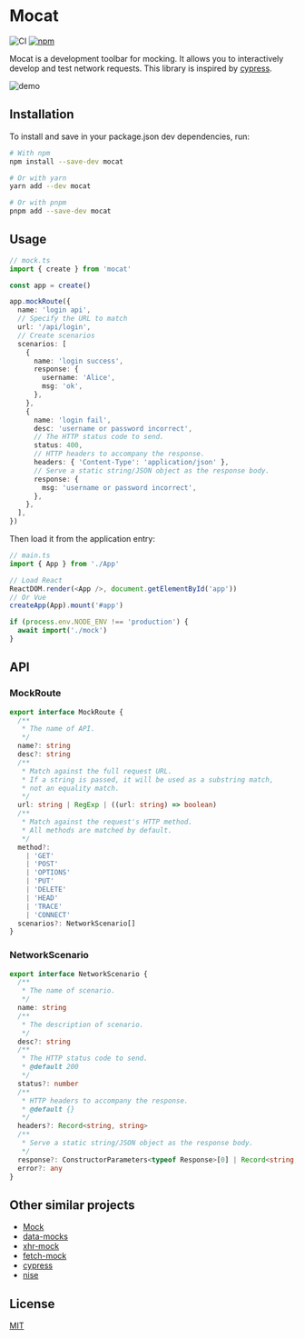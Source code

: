 # Mocat

![CI](https://github.com/lawvs/mocat/workflows/CI/badge.svg)
[![npm](https://img.shields.io/npm/v/mocat)](https://www.npmjs.com/package/mocat)

Mocat is a development toolbar for mocking. It allows you to interactively develop and test network requests. This library is inspired by [cypress](https://github.com/cypress-io/cypress).

![demo](https://user-images.githubusercontent.com/18554747/100751183-5ab4c800-342a-11eb-9172-5df6d1198f06.gif)

## Installation

To install and save in your package.json dev dependencies, run:

```sh
# With npm
npm install --save-dev mocat

# Or with yarn
yarn add --dev mocat

# Or with pnpm
pnpm add --save-dev mocat
```

## Usage

```ts
// mock.ts
import { create } from 'mocat'

const app = create()

app.mockRoute({
  name: 'login api',
  // Specify the URL to match
  url: '/api/login',
  // Create scenarios
  scenarios: [
    {
      name: 'login success',
      response: {
        username: 'Alice',
        msg: 'ok',
      },
    },
    {
      name: 'login fail',
      desc: 'username or password incorrect',
      // The HTTP status code to send.
      status: 400,
      // HTTP headers to accompany the response.
      headers: { 'Content-Type': 'application/json' },
      // Serve a static string/JSON object as the response body.
      response: {
        msg: 'username or password incorrect',
      },
    },
  ],
})
```

Then load it from the application entry:

```ts
// main.ts
import { App } from './App'

// Load React
ReactDOM.render(<App />, document.getElementById('app'))
// Or Vue
createApp(App).mount('#app')

if (process.env.NODE_ENV !== 'production') {
  await import('./mock')
}
```

## API

### MockRoute

```ts
export interface MockRoute {
  /**
   * The name of API.
   */
  name?: string
  desc?: string
  /**
   * Match against the full request URL.
   * If a string is passed, it will be used as a substring match,
   * not an equality match.
   */
  url: string | RegExp | ((url: string) => boolean)
  /**
   * Match against the request's HTTP method.
   * All methods are matched by default.
   */
  method?:
    | 'GET'
    | 'POST'
    | 'OPTIONS'
    | 'PUT'
    | 'DELETE'
    | 'HEAD'
    | 'TRACE'
    | 'CONNECT'
  scenarios?: NetworkScenario[]
}
```

### NetworkScenario

```ts
export interface NetworkScenario {
  /**
   * The name of scenario.
   */
  name: string
  /**
   * The description of scenario.
   */
  desc?: string
  /**
   * The HTTP status code to send.
   * @default 200
   */
  status?: number
  /**
   * HTTP headers to accompany the response.
   * @default {}
   */
  headers?: Record<string, string>
  /**
   * Serve a static string/JSON object as the response body.
   */
  response?: ConstructorParameters<typeof Response>[0] | Record<string, any>
  error?: any
}
```

## Other similar projects

- [Mock](https://github.com/nuysoft/Mock)
- [data-mocks](https://github.com/ovotech/data-mocks)
- [xhr-mock](https://github.com/jameslnewell/xhr-mock)
- [fetch-mock](https://github.com/wheresrhys/fetch-mock)
- [cypress](https://github.com/cypress-io/cypress)
- [nise](https://github.com/sinonjs/nise)

## License

[MIT](LICENSE)
